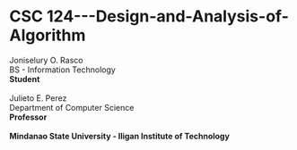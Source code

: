 # CSC 124---Design-and-Analysis-of-Algorithm

Joniselury O. Rasco <br />
BS - Information Technology <br />
**Student** <br />
<br />
Julieto E. Perez <br />
Department of Computer Science <br />
**Professor** <br />
<br />
**Mindanao State University - Iligan Institute of Technology** <br />
